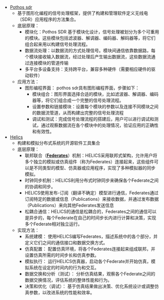 - [Pothos sdr](https://github.com/pothosware/PothosCore)
	- 基于图形化编程的信号处理框架，提供了构建和管理软件定义无线电（SDR）应用程序的方法集合。
	- 底层原理：
		- 模块化：Pothos SDR 基于模块化设计，信号处理被划分为多个可重用的模块。这些模块包括滤波器、解调器、编码器、解码器等，将它们组合起来用以构建信号处理流程。
		- 数据流处理：以数据流的方式处理信号。模块间通信依靠数据路，每个模块接收输入数据流，经过处理后产生输出数据流，这些数据流通过连接模块的管道传输
		- 多平台多设备支持：支持跨平台，兼容多种硬件（需要相应硬件的驱动软件）
	- 应用方法：
		- 图形编程界面：   pothos sdr具有图形编程界面，步骤如下：
			- 模块组合：图形界面选择合适的模块，比如滤波器、解调器、编码器等，将它们组合成一个完整的信号处理流程。
			- 设置参数和链接模块：设置每个模块的参数以及连接不同模块之间的数据流管道，从而构建出完整的信号处理流程
			- 调试和测试：完成信号处理流程的搭建后，用户可以进行调试和测试，通过观察数据流在各个模块中的处理情况，验证应用的正确性和有效性。
- [Helics](https://helics.org/)
	- 构建和模拟分布式系统的开源软件工具集合
	- 底层原理：
		- 联邦联合（[**Federates**](https://docs.helics.org/en/latest/user-guide/fundamental_topics/federates.html)）机制：HELICS采用联邦式架构，允许用户将多个独立的模拟或仿真组件（称为Federates）连接起来，这些组件可以是不同类型的模型、仿真器或应用程序，实现了多种模拟器的同步模拟。
		- 时钟同步机制：HELICS利用分布式时钟同步来确保各个Federate之间的协调和同步。
		- HELICS使用发布-订阅（翻译不确定）模型进行通信，Federates通过订阅特定的数据或信息（Publications）来接收数据，并通过发布数据（Publications）来向其他Federates发送信息
		- 松耦合通信：HELICS的通信是松耦合的，Federates之间的通信可以是异步的，每个Federate在自己的时间步长内进行计算和决策，实现多个Federate相对独立运行。
	- 实现方法：
		- 系统建模： 使用HELICS编写Federates，描述系统中的各个部分，并定义它们之间的通信接口和数据交换方式。
		- 仿真配置： 配置仿真环境，将各个Federates连接起来组成联邦，并设置仿真所需的时间步长和仿真参数。
		- 模拟执行： 运行HELICS仿真器，启动各个Federate并开始仿真，模拟系统在设定的时间内的行为和交互。
		- 数据交换和分析（测试）： 分析仿真结果，观察各个Federate之间的数据交换情况，评估系统的整体性能和行为。
		- 决策和优化（调试）： 基于仿真结果做出决策、优化系统设计或调整仿真参数，以改进系统的性能和效率。
